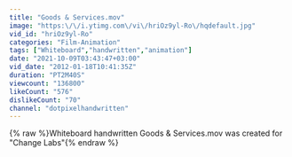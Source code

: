 ```yaml
---
title: "Goods & Services.mov"
image: "https:\/\/i.ytimg.com\/vi\/hriOz9yl-Ro\/hqdefault.jpg"
vid_id: "hriOz9yl-Ro"
categories: "Film-Animation"
tags: ["Whiteboard","handwritten","animation"]
date: "2021-10-09T03:43:47+03:00"
vid_date: "2012-01-18T10:41:35Z"
duration: "PT2M40S"
viewcount: "136800"
likeCount: "576"
dislikeCount: "70"
channel: "dotpixelhandwritten"
---
```

{% raw %}Whiteboard handwritten Goods &amp; Services.mov was created for &quot;Change Labs&quot;{% endraw %}
